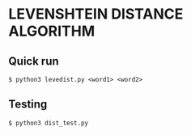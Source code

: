 # LEVENSHTEIN DISTANCE ALGORITHM


## Quick run

```console
$ python3 levedist.py <word1> <word2>
```

## Testing
```console
$ python3 dist_test.py
```
